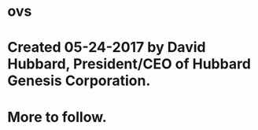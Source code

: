 # ovs

# Created 05-24-2017 by David Hubbard, President/CEO of Hubbard Genesis Corporation.
# More to follow.
